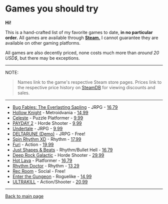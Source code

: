 # Games you should try
**Hi!**

This is a hand-crafted list of my favorite games to date, **in no particular order.** All games are available through **[Steam.](https://store.steampowered.com/)** I cannot guarantee they are available on other gaming platforms.

All games are also decently priced, none costs much more than *around 20 USD$*, but there may be exceptions.

---
NOTE:

> Names link to the game's respective Steam store pages. Prices link to the respective price history on [SteamDB](https://steamdb.info/) for viewing discounts and sales.

---
- [Bug Fables: The Everlasting Sapling](https://store.steampowered.com/app/1082710/Bug_Fables_The_Everlasting_Sapling/) - JRPG - [16,79](https://steamdb.info/app/1082710/)
- [Hollow Knight](https://store.steampowered.com/app/367520/Hollow_Knight/) - Metroidvania - [14,99](https://steamdb.info/app/367520/)
- [Celeste](https://store.steampowered.com/app/504230/Celeste/) - Puzzle Platformer - [9,99](https://steamdb.info/app/504230/)
- [PAYDAY 2](https://store.steampowered.com/app/218620/PAYDAY_2/) - Horde Shooter - [9,99](https://steamdb.info/app/218620/)
- [Undertale](https://store.steampowered.com/app/391540/Undertale/) - JRPG - [9,99](https://steamdb.info/app/391540/)
- [DELTARUNE (Demo)](https://store.steampowered.com/app/1671210/DELTARUNE/) - JRPG - Free!
- [Spin Rhythm XD](https://store.steampowered.com/app/1058830/Spin_Rhythm_XD/) - Rhythm - [17,99](https://steamdb.info/app/1058830/)
- [Furi](https://store.steampowered.com/app/423230/Furi/) - Action - [19,99](https://steamdb.info/app/423230/)
- [Just Shapes & Beats](https://store.steampowered.com/app/531510/Just_Shapes__Beats/) - Rhythm/Bullet Hell - [16,79](https://steamdb.info/app/531510/)
- [Deep Rock Galactic](https://store.steampowered.com/app/548430/Deep_Rock_Galactic/) - Horde Shooter - [29,99](https://steamdb.info/app/548430/)
- [Hot Lava](https://store.steampowered.com/app/382560/Hot_Lava/) - Platformer - [16,79](https://steamdb.info/app/382560/)
- [Rhythm Doctor](https://store.steampowered.com/app/774181/Rhythm_Doctor/) - Rhythm - [13,29](https://steamdb.info/app/774181/)
- [Rec Room](https://store.steampowered.com/app/471710/Rec_Room/) - Social - Free!
- [Enter the Gungeon](https://store.steampowered.com/app/311690/Enter_the_Gungeon/) - Roguelike - [14,99](https://steamdb.info/app/311690/)
- [ULTRAKILL](https://store.steampowered.com/app/1229490/ULTRAKILL/) - Action/Shooter - [20,99](https://steamdb.info/app/1229490/)

---
[Back to main page](/index.md)

